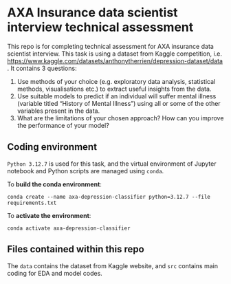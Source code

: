 # AXA Insurance data scientist interview technical assessment
This repo is for completing technical assessment for AXA insurance data scientist interview. This task is using a dataset from Kaggle competition, i.e. https://www.kaggle.com/datasets/anthonytherrien/depression-dataset/data . It contains 3 questions:

1. Use methods of your choice (e.g. exploratory data analysis, statistical methods, visualisations etc.)  to extract useful insights from the data. 
2. Use suitable models to predict if an individual will suffer mental illness (variable titled “History of Mental Illness”) using all or some of the other variables present in the data. 
3. What are the limitations of your chosen approach? How can you improve the performance of your model?

 
## Coding environment
`Python 3.12.7` is used for this task, and the virtual environment of Jupyter notebook and Python scripts are managed using `conda`. 

To **build the conda environment**:

```conda create --name axa-depression-classifier python=3.12.7 --file requirements.txt ```

To **activate the environment**:

```conda activate axa-depression-classifier```

## Files contained within this repo
The `data` contains the dataset from Kaggle website, and `src` contains main coding for EDA and model codes.
